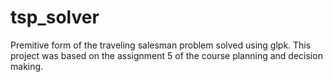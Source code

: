 # tsp_solver
Premitive form of the traveling salesman problem solved using glpk. This project was based on the assignment 5 of the course planning and decision making.
